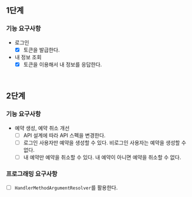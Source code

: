 ## 1단계

### 기능 요구사항

- 로그인
  - [x] 토큰을 발급한다.
- 내 정보 조회
  - [x] 토큰을 이용해서 내 정보를 응답한다.

<br/>

## 2단계

### 기능 요구사항
- 예약 생성, 예약 취소 개선
  - [ ] API 설계에 따라 API 스펙을 변경한다.
  - [ ] 로그인 사용자만 예약을 생성할 수 있다. 비로그인 사용자는 예약을 생성할 수 없다.
  - [ ] 내 예약만 예약을 취소할 수 있다. 내 예약이 아니면 예약을 취소할 수 없다.

### 프로그래밍 요구사항
- [ ] `HandlerMethodArgumentResolver`를 활용한다.

